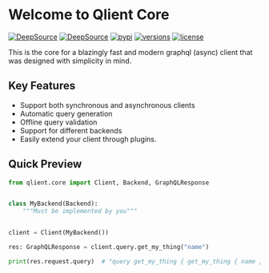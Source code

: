 # Welcome to Qlient Core

[![DeepSource](https://deepsource.io/gh/qlient-org/python-qlient-core.svg/?label=active+issues&token=B71TvEVbDX-5GynnxfPlumBi)](https://deepsource.io/gh/qlient-org/python-qlient-core/?ref=repository-badge)
[![DeepSource](https://deepsource.io/gh/qlient-org/python-qlient-core.svg/?label=resolved+issues&token=B71TvEVbDX-5GynnxfPlumBi)](https://deepsource.io/gh/qlient-org/python-qlient-core/?ref=repository-badge)
[![pypi](https://img.shields.io/pypi/v/qlient-core.svg)](https://pypi.python.org/pypi/qlient-core)
[![versions](https://img.shields.io/pypi/pyversions/qlient-core.svg)](https://github.com/qlient-org/python-qlient-core)
[![license](https://img.shields.io/github/license/qlient-org/python-qlient-core.svg)](https://github.com/qlient-org/python-qlient-core/blob/master/LICENSE)

This is the core for a blazingly fast and modern graphql (async) client that was designed with simplicity in mind.

## Key Features

* Support both synchronous and asynchronous clients
* Automatic query generation
* Offline query validation
* Support for different backends
* Easily extend your client through plugins.

## Quick Preview

```python
from qlient.core import Client, Backend, GraphQLResponse


class MyBackend(Backend):
    """Must be implemented by you"""


client = Client(MyBackend())

res: GraphQLResponse = client.query.get_my_thing("name")

print(res.request.query)  # "query get_my_thing { get_my_thing { name } }"
```
